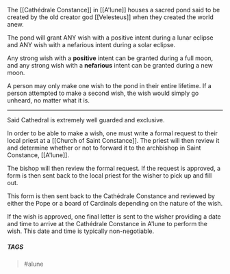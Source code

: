 The [[Cathédrale Constance]] in [[A'lune]] houses a sacred pond said to be created by the old creator god [[Velesteus]] when they created the world anew. 

The pond will grant ANY wish with a positive intent during a lunar eclipse and ANY wish with a nefarious intent during a solar eclipse.

Any strong wish with a **positive** intent can be granted during a full moon, and any strong wish with a **nefarious** intent can be granted during a new moon.

A person may only make one wish to the pond in their entire lifetime. If a person attempted to make a second wish, the wish would simply go unheard, no matter what it is.

----

Said Cathedral is extremely well guarded and exclusive. 

In order to be able to make a wish, one must write a formal request to their local priest at a [[Church of Saint Constance]]. The priest will then review it and determine whether or not to forward it to the archbishop in Saint Constance, [[A'lune]]. 

The bishop will then review the formal request. If the request is approved, a form is then sent back to the local priest for the wisher to pick up and fill out. 

This form is then sent back to the Cathédrale Constance and reviewed by either the Pope or a board of Cardinals depending on the nature of the wish. 

If the wish is approved, one final letter is sent to the wisher providing a date and time to arrive at the Cathédrale Constance in A'lune to perform the wish. This date and time is typically non-negotiable.

##### TAGS
> #alune 
